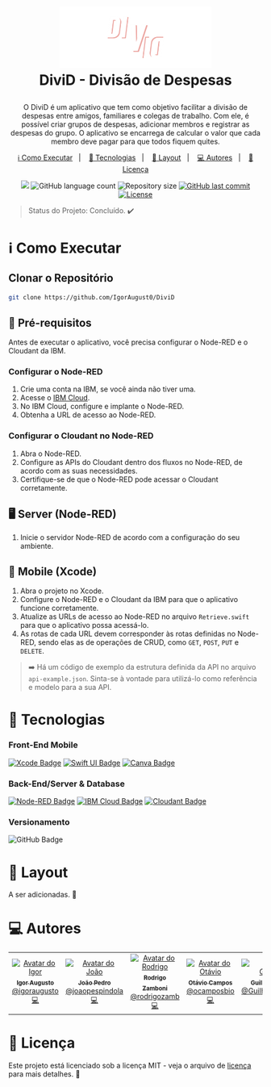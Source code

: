 <h1 align="center">
  <a href="https://github.com/IgorAugust0/NLW-Spacetime"><img src="https://raw.githubusercontent.com/IgorAugust0/IgorAugust0.github.io/main/assets/hackatruck/divid/DiviD%20App%20-%20Hackatruck.png" alt="Markdownify" width="300"></a>
  <br>
  DiviD - Divisão de Despesas
</h1>

<p align="center" style="margin-top: 2em;">
</p>

 <p align="center">
O DiviD é um aplicativo que tem como objetivo facilitar a divisão de despesas entre amigos, familiares e colegas de trabalho. Com ele, é possível criar grupos de despesas, adicionar membros e registrar as despesas do grupo. O aplicativo se encarrega de calcular o valor que cada membro deve pagar para que todos fiquem quites.
</p>

<p align="center">
  <a href="#information_source-como-executar">ℹ️ Como Executar</a>&nbsp;&nbsp;&nbsp;|&nbsp;&nbsp;&nbsp;
  <a href="#rocket-tecnologias">🚀 Tecnologias</a>&nbsp;&nbsp;&nbsp;|&nbsp;&nbsp;&nbsp;
  <a href="#art-layout">🎨 Layout</a>&nbsp;&nbsp;&nbsp;|&nbsp;&nbsp;&nbsp;
  <a href="#computer-autores">💻 Autores</a>&nbsp;&nbsp;&nbsp;|&nbsp;&nbsp;&nbsp;
  <a href="#memo-licença">📝 Licença</a>
</p>

<p align="center">
    <img src="https://img.shields.io/badge/made%20by-Igor%20Augusto-2ecc71?style=flat-square">
    <img alt="GitHub language count" src="https://img.shields.io/github/languages/count/igoraugust0/divid?color=3498db&style=flat-square">
    <img alt="Repository size" src="https://img.shields.io/github/repo-size/igoraugust0/divid?color=e67e22&style=flat-square">
    <a href="https://github.com/IgorAugust0/divid/commits/main/">
        <img alt="GitHub last commit" src="https://img.shields.io/github/last-commit/igoraugust0/divid?color=9b59b6&style=flat-square">
    </a>
    <a href="https://opensource.org/licenses/MIT">
        <img alt="License" src="https://img.shields.io/badge/license-MIT-e74c3c?style=flat-square">
    </a>
</p>

<!-- ![cover]() -->

> Status do Projeto: Concluído. :heavy_check_mark:

# :information_source: Como Executar

## Clonar o Repositório

```bash
git clone https://github.com/IgorAugust0/DiviD
```

## :iphone: Pré-requisitos

Antes de executar o aplicativo, você precisa configurar o Node-RED e o Cloudant da IBM.

### Configurar o Node-RED

1. Crie uma conta na IBM, se você ainda não tiver uma.
2. Acesse o [IBM Cloud](https://cloud.ibm.com/).
3. No IBM Cloud, configure e implante o Node-RED.
4. Obtenha a URL de acesso ao Node-RED.

### Configurar o Cloudant no Node-RED

1. Abra o Node-RED.
2. Configure as APIs do Cloudant dentro dos fluxos no Node-RED, de acordo com as suas necessidades.
3. Certifique-se de que o Node-RED pode acessar o Cloudant corretamente.

## :desktop_computer: Server (Node-RED)

1. Inicie o servidor Node-RED de acordo com a configuração do seu ambiente.

## :iphone: Mobile (Xcode)

1. Abra o projeto no Xcode.
2. Configure o Node-RED e o Cloudant da IBM para que o aplicativo funcione corretamente.
3. Atualize as URLs de acesso ao Node-RED no arquivo `Retrieve.swift` para que o aplicativo possa acessá-lo.
4. As rotas de cada URL devem corresponder às rotas definidas no Node-RED, sendo elas as de operações de CRUD, como `GET`, `POST`, `PUT` e `DELETE`.

> ➡️ Há um código de exemplo da estrutura definida da API no arquivo `api-example.json`. Sinta-se à vontade para utilizá-lo como referência e modelo para a sua API.

# :rocket: Tecnologias

### Front-End Mobile
[![Xcode Badge](https://img.shields.io/badge/Xcode-147EFB.svg?style=for-the-badge&logo=Xcode&logoColor=white)](https://developer.apple.com/xcode/)
[![Swift UI Badge](https://img.shields.io/badge/Swift%20UI-F05138.svg?style=for-the-badge&logo=Swift&logoColor=white)](https://developer.apple.com/xcode/swiftui/)
[![Canva Badge](https://img.shields.io/badge/Canva-00C4CC.svg?style=for-the-badge&logo=Canva&logoColor=white)](https://www.canva.com/)

### Back-End/Server & Database
[![Node-RED Badge](https://img.shields.io/badge/Node.js-43853D?style=for-the-badge&logo=node.js&logoColor=white)](https://nodered.org/)
[![IBM Cloud Badge](https://img.shields.io/badge/IBM%20Cloud-023C94.svg?style=for-the-badge&logo=IBM&logoColor=white)](https://cloud.ibm.com/)
[![Cloudant Badge](https://img.shields.io/badge/Cloudant-DA251D.svg?style=for-the-badge&logo=IBM&logoColor=white)](https://www.ibm.com/cloud/cloudant)

### Versionamento
![GitHub Badge](https://img.shields.io/badge/GitHub-181717.svg?style=for-the-badge&logo=GitHub&logoColor=white)

# :art: Layout

A ser adicionadas. 🚧

<!-- ![mobile]() -->

# :computer: Autores

<table>
  <tr>
    <td align="center">
      <a href="http://github.com/IgorAugust0/">
        <img src="https://avatars.githubusercontent.com/u/79866605?v=4" width="100px;" alt="Avatar do Igor"/>
        <br />
        <sub>
          <b>Igor Augusto</b>
        </sub>
       </a>
       <br />
       <a href="" title="Linkedin">@igoraugusto 💻</a>
       <br />
    </td>
    <td align="center">
      <a href="https://github.com/joaopespindola">
        <img src="https://avatars.githubusercontent.com/u/95454249?v=4" width="100px;" alt="Avatar do João"/>
        <br />
        <sub>
          <b>João Pedro</b>
        </sub>
       </a>
       <br />
       <a href="https://github.com/joaopespindola" title="git">@joaopespindola 💻</a>
       <br />
    </td>
    <td align="center">
      <a href="https://github.com/rodrigozamb">
        <img src="https://avatars.githubusercontent.com/u/35114990?v=4" width="100px;" alt="Avatar do Rodrigo"/>
        <br />
        <sub>
          <b>Rodrigo Zamboni</b>
        </sub>
       </a>
       <br />
       <a href="https://github.com/rodrigozamb" title="git">@rodrigozamb 💻</a>
       <br />
    </td>
    <td align="center">
      <a href="https://github.com/ocamposbio">
        <img src="https://avatars.githubusercontent.com/u/70704777?v=4" width="100px;" alt="Avatar do Otávio"/>
        <br />
        <sub>
          <b>Otávio Campos</b>
        </sub>
       </a>
       <br />
       <a href="https://github.com/rodrigozamb" title="git">@ocamposbio 💻</a>
       <br />
    </td>
    <td align="center">
      <a href="https://github.com/Guilherme0202PM">
        <img src="https://avatars.githubusercontent.com/u/46054442?v=4" width="100px;" alt="Avatar do Guilherme"/>
        <br />
        <sub>
          <b>Guilherme Pereira</b>
        </sub>
       </a>
       <br />
       <a href="https://github.com/Guilherme0202PM" title="git">@Guilherme0202PM 💻</a>
       <br />
    </td>
  </tr>
</table>

# :memo: Licença

Este projeto está licenciado sob a licença MIT - veja o arquivo de [licença](./LICENSE) para mais detalhes. 🚀
